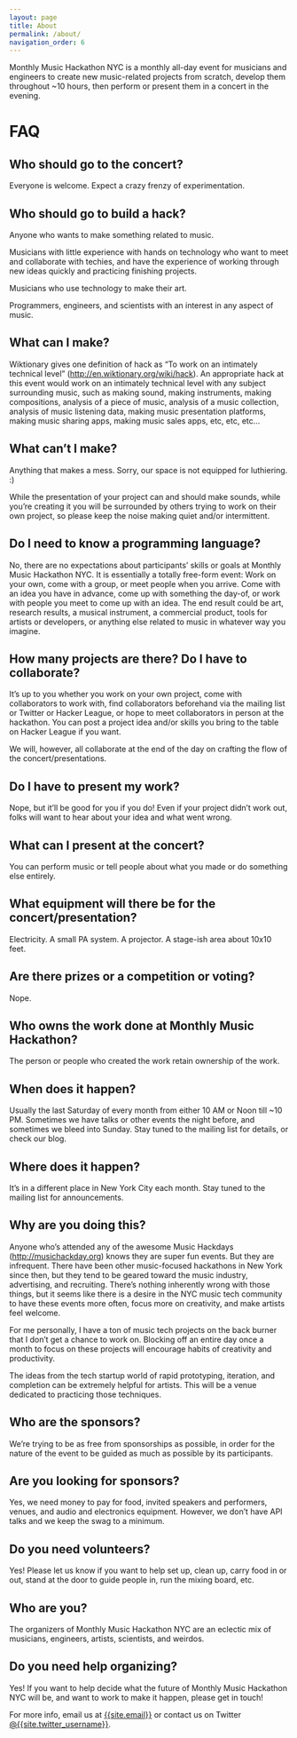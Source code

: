 ```yaml
---
layout: page
title: About
permalink: /about/
navigation_order: 6
---
```


Monthly Music Hackathon NYC is a monthly all-day event for musicians and engineers to create new music-related projects from scratch, develop them throughout ~10 hours, then perform or present them in a concert in the evening.

# FAQ

## Who should go to the concert?

Everyone is welcome.  Expect a crazy frenzy of experimentation.

## Who should go to build a hack?

Anyone who wants to make something related to music.

Musicians with little experience with hands on technology who want to meet and collaborate with techies, and have the experience of working through new ideas quickly and practicing finishing projects.

Musicians who use technology to make their art.

Programmers, engineers, and scientists with an interest in any aspect of music.

## What can I make?

Wiktionary gives one definition of hack as “To work on an intimately technical level”  (http://en.wiktionary.org/wiki/hack).  An appropriate hack at this event would work on an intimately technical level with any subject surrounding music, such as making sound, making instruments, making compositions, analysis of a piece of music, analysis of a music collection, analysis of music listening data, making music presentation platforms, making music sharing apps, making music sales apps, etc, etc, etc…

## What can’t I make?

Anything that makes a mess.  Sorry, our space is not equipped for luthiering. :)

While the presentation of your project can and should make sounds, while you’re creating it you will be surrounded by others trying to work on their own project, so please keep the noise making quiet and/or intermittent.

## Do I need to know a programming language?

No, there are no expectations about participants’ skills or goals at Monthly Music Hackathon NYC. It is essentially a totally free-form event: Work on your own, come with a group, or meet people when you arrive. Come with an idea you have in advance, come up with something the day-of, or work with people you meet to come up with an idea. The end result could be art, research results, a musical instrument, a commercial product, tools for artists or developers, or anything else related to music in whatever way you imagine.

## How many projects are there?  Do I have to collaborate?

It’s up to you whether you work on your own project, come with collaborators to work with, find collaborators beforehand via the mailing list or Twitter or Hacker League, or hope to meet collaborators in person at the hackathon.  You can post a project idea and/or skills you bring to the table on Hacker League if you want.

We will, however, all collaborate at the end of the day on crafting the flow of the concert/presentations.

## Do I have to present my work?

Nope, but it’ll be good for you if you do! Even if your project didn’t work out, folks will want to hear about your idea and what went wrong.

## What can I present at the concert?

You can perform music or tell people about what you made or do something else entirely.

## What equipment will there be for the concert/presentation?

Electricity.  A small PA system.  A projector.  A stage-ish area about 10x10 feet.

## Are there prizes or a competition or voting?

Nope.

## Who owns the work done at Monthly Music Hackathon?

The person or people who created the work retain ownership of the work.

## When does it happen?

Usually the last Saturday of every month from either 10 AM or Noon till ~10 PM. Sometimes we have talks or other events the night before, and sometimes we bleed into Sunday. Stay tuned to the mailing list for details, or check our blog.

## Where does it happen?

It’s in a different place in New York City each month. Stay tuned to the mailing list for announcements.

## Why are you doing this?

Anyone who’s attended any of the awesome Music Hackdays (http://musichackday.org) knows they are super fun events.  But they are infrequent.  There have been other music-focused hackathons in New York since then, but they tend to be geared toward the music industry, advertising, and recruiting.  There’s nothing inherently wrong with those things, but it seems like there is a desire in the NYC music tech community to have these events more often, focus more on creativity, and make artists feel welcome.

For me personally, I have a ton of music tech projects on the back burner that I don’t get a chance to work on.  Blocking off an entire day once a month to focus on these projects will encourage habits of creativity and productivity.

The ideas from the tech startup world of rapid prototyping, iteration, and completion can be extremely helpful for artists.  This will be a venue dedicated to practicing those techniques.

## Who are the sponsors?

We’re trying to be as free from sponsorships as possible, in order for the nature of the event to be guided as much as possible by its participants.

## Are you looking for sponsors?

Yes, we need money to pay for food, invited speakers and performers, venues, and audio and electronics equipment. However, we don’t have API talks and we keep the swag to a minimum.

## Do you need volunteers?

Yes!  Please let us know if you want to help set up, clean up, carry food in or out, stand at the door to guide people in, run the mixing board, etc.

## Who are you?

The organizers of Monthly Music Hackathon NYC are an eclectic mix of musicians, engineers, artists, scientists, and weirdos.

## Do you need help organizing?

Yes! If you want to help decide what the future of Monthly Music Hackathon NYC will be, and want to work to make it happen, please get in touch!

For more info, email us at [{{site.email}}](mailto:{{site.email}}) or contact us on Twitter [@{{site.twitter_username}}](https://twitter.com/{{site.twitter_username}}).

